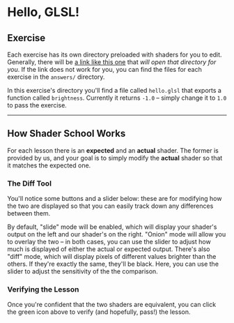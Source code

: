 # Hello, GLSL!

## Exercise

Each exercise has its own directory preloaded with shaders for you to edit.
Generally, there will be
<a href="/open/00-intro-0" target="_blank">a link like this one</a> that *will
open that directory for you*. If the link does not work for you, you can find
the files for each exercise in the `answers/` directory.

In this exercise's directory you'll find a file called `hello.glsl` that
exports a function called `brightness`. Currently it returns `-1.0` – simply
change it to `1.0` to pass the exercise.

***

## How Shader School Works

For each lesson there is an **expected** and an **actual** shader. The former is
provided by us, and your goal is to simply modify the **actual** shader so that
it matches the expected one.

### The Diff Tool

You'll notice some buttons and a slider below: these are for modifying how the
two are displayed so that you can easily track down any differences between
them.

By default, "slide" mode will be enabled, which will display your
shader's output on the left and our shader's on the right. "Onion" mode will
allow you to overlay the two – in both cases, you can use the slider to adjust
how much is displayed of either the actual or expected output. There's also
"diff" mode, which will display pixels of different values brighter than the
others. If they're exactly the same, they'll be black. Here,
you can use the slider to adjust the sensitivity of the the comparison.

### Verifying the Lesson

Once you're confident that the two shaders are equivalent, you can click the
green icon above to verify (and hopefully, pass!) the lesson.
